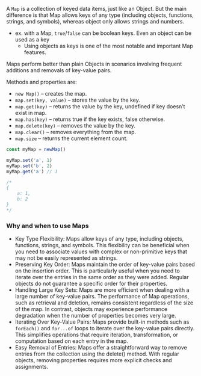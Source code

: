 
A `Map` is a collection of keyed data items, just like an Object. But the main difference is that Map allows keys of any type (including objects, functions, strings, and symbols), whereas object only allows strings and numbers.
- ex. with a Map, `true`/`false` can be boolean keys. Even an object can be used as a key
    - Using objects as keys is one of the most notable and important Map features.

Maps perform better than plain Objects in scenarios involving frequent additions and removals of key-value pairs.

Methods and properties are:
- `new Map()` – creates the map.
- `map.set(key, value)` – stores the value by the key.
- `map.get(key)` – returns the value by the key, undefined if key doesn’t exist in map.
- `map.has(key)` – returns true if the key exists, false otherwise.
- `map.delete(key)` – removes the value by the key.
- `map.clear()` – removes everything from the map.
- `map.size` – returns the current element count.

```js
const myMap = newMap()

myMap.set('a', 1)
myMap.set('b', 2)
myMap.get('a') // 1

/*
{
    a: 1,
    b: 2
}
*/
```

### Why and when to use Maps
- Key Type Flexibility: Maps allow keys of any type, including objects, functions, strings, and symbols. This flexibility can be beneficial when you need to associate values with complex or non-primitive keys that may not be easily represented as strings.
- Preserving Key Order: Maps maintain the order of key-value pairs based on the insertion order. This is particularly useful when you need to iterate over the entries in the same order as they were added. Regular objects do not guarantee a specific order for their properties.
- Handling Large Key Sets: Maps are more efficient when dealing with a large number of key-value pairs. The performance of Map operations, such as retrieval and deletion, remains consistent regardless of the size of the map. In contrast, objects may experience performance degradation when the number of properties becomes very large.
- Iterating Over Key-Value Pairs: Maps provide built-in methods such as `forEach()` and `for...of` loops to iterate over the key-value pairs directly. This simplifies operations that require iteration, transformation, or computation based on each entry in the map.
- Easy Removal of Entries: Maps offer a straightforward way to remove entries from the collection using the delete() method. With regular objects, removing properties requires more explicit checks and assignments.
